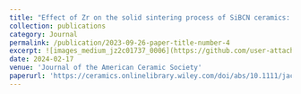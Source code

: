```yaml
---
title: "Effect of Zr on the solid sintering process of SiBCN ceramics: Diffusion couple method experiment and DFT calculation"
collection: publications
category: Journal
permalink: /publication/2023-09-26-paper-title-number-4
excerpt: ![images_medium_jz2c01737_0006](https://github.com/user-attachments/assets/c32b806f-c553-4393-865b-0995effd01c1)
date: 2024-02-17
venue: 'Journal of the American Ceramic Society'
paperurl: 'https://ceramics.onlinelibrary.wiley.com/doi/abs/10.1111/jace.19475'
---
```

